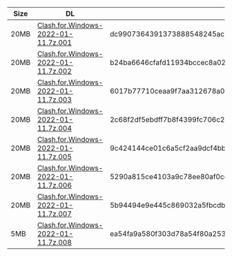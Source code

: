 |    Size   |     DL  | sha512sum |
|  ---  |  ---  |  ---  |
| 20MB | [Clash.for.Windows-2022-01-11.7z.001](https://cdn.jsdelivr.net/gh/appleians/cfw_m1@main/Clash.for.Windows-2022-01-11.7z.001) | dc9907364391373888548245acc0351501f979890bec7a3632a84fd95836ff9d04690a23dfd7dc8ce61dcba80f4c42fdd60b68cd324ffbceb3489864d18f6985 |
| 20MB | [Clash.for.Windows-2022-01-11.7z.002](https://cdn.jsdelivr.net/gh/appleians/cfw_m1@main/Clash.for.Windows-2022-01-11.7z.002) | b24ba6646cfafd11934bccec8a0225f7510b93e6a5dd7522e67c0a31883ced4bb0c80de8b06701fd70e62a51a6e3ae6b31e761656a2dd03e0c2684f2258b826a |
| 20MB | [Clash.for.Windows-2022-01-11.7z.003](https://cdn.jsdelivr.net/gh/appleians/cfw_m1@main/Clash.for.Windows-2022-01-11.7z.003) | 6017b77710ceaa9f7aa312678a007324edbd9ca40d55076a53b06607a9733f80517d5a689984d63e7f29f02c56d0b1997288f5e31513d215d73f5280338637b4 |
| 20MB | [Clash.for.Windows-2022-01-11.7z.004](https://cdn.jsdelivr.net/gh/appleians/cfw_m1@main/Clash.for.Windows-2022-01-11.7z.004) | 2c68f2df5ebdff7b8f4399fc706c2e0e7c1e7efa905f3dc4f10bb9589db7612c83638641ae8dcdedda683b6577a9f102f95586460b3ac0c1f2547362378c61ea |
| 20MB | [Clash.for.Windows-2022-01-11.7z.005](https://cdn.jsdelivr.net/gh/appleians/cfw_m1@main/Clash.for.Windows-2022-01-11.7z.005) | 9c424144ce01c6a5cf2aa9dcf4bb99c976e39ce86e66eccdb0586869d2804f5bb8e53f7fc691d34111bd77894657f15d87e51cf08f5eabd2688e29304560d634 |
| 20MB | [Clash.for.Windows-2022-01-11.7z.006](https://cdn.jsdelivr.net/gh/appleians/cfw_m1@main/Clash.for.Windows-2022-01-11.7z.006) | 5290a815ce4103a9c78ee80af0cd88054b72f326fc3b7d0128ed4727805d2d20d21172025a08bd77d33ea5f977149285077275b0513e8f34850ce31847ee6e56 |
| 20MB | [Clash.for.Windows-2022-01-11.7z.007](https://cdn.jsdelivr.net/gh/appleians/cfw_m1@main/Clash.for.Windows-2022-01-11.7z.007) | 5b94494e9e445c869032a5fbcdb3c78009922c61b33eab57bb46e1983f4db5a731a540aefbec6df3fe4845a74e0737fba9048d18608ec5b6c9e7debffa0970fc |
| 5MB | [Clash.for.Windows-2022-01-11.7z.008](https://cdn.jsdelivr.net/gh/appleians/cfw_m1@main/Clash.for.Windows-2022-01-11.7z.008) | ea54fa9a580f303d78a54f80a2535b81b832e4d4471e66b998a5bb32374903f74708e422fc9e4e53d7834b7da25212edc86b2a73def9514dc907ec5f6871c6bc |
